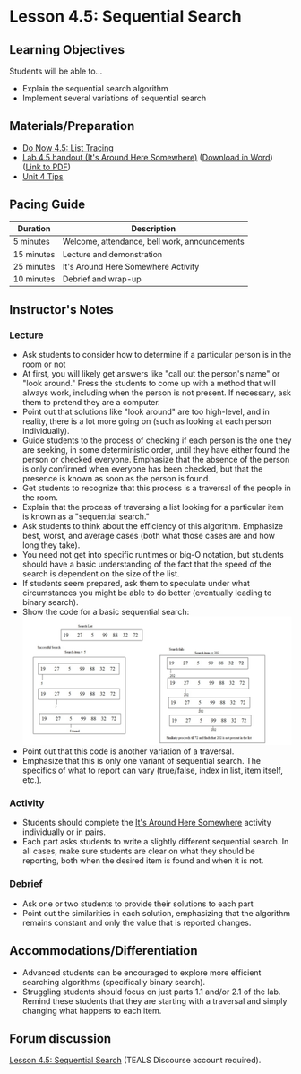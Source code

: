 # Lesson 4.5: Sequential Search

## Learning Objectives

Students will be able to...

- Explain the sequential search algorithm
- Implement several variations of sequential search

## Materials/Preparation

- [Do Now 4.5: List Tracing](do_now_45.md)
- [Lab 4.5 handout (It's Around Here Somewhere)](lab_45.md) ([Download in Word](https://github.com/TEALSK12/introduction-to-computer-science/raw/master/Unit%204%20Word/Lab%204.5%20Its%20Around%20Here%20Somewhere.docx)) ([Link to PDF](https://github.com/TEALSK12/introduction-to-computer-science/raw/master/Unit%204%20PDF/Lab%204.5%20Its%20Around%20Here%20Somewhere.pdf))
- [Unit 4 Tips](unit_4_tips.md)

## Pacing Guide

| Duration   | Description                                   |
| ---------- | --------------------------------------------- |
| 5 minutes  | Welcome, attendance, bell work, announcements |
| 15 minutes | Lecture and demonstration                     |
| 25 minutes | It's Around Here Somewhere Activity           |
| 10 minutes | Debrief and wrap-up                           |

## Instructor's Notes

### Lecture

- Ask students to consider how to determine if a particular person is in the room or not
- At first, you will likely get answers like "call out the person's name" or "look around."  Press the students to come up with a method that will always work, including when the person is not present.  If necessary, ask them to pretend they are a computer.
- Point out that solutions like "look around" are too high-level, and in reality, there is a lot more going on (such as looking at each person individually).
- Guide students to the process of checking if each person is the one they are seeking, in some deterministic order, until they have either found the person or checked everyone.  Emphasize that the absence of the person is only confirmed when everyone has been checked, but that the presence is known as soon as the person is found.
- Get students to recognize that this process is a traversal of the people in the room.
- Explain that the process of traversing a list looking for a particular item is known as a "sequential search."
- Ask students to think about the efficiency of this algorithm.  Emphasize best, worst, and average cases (both what those cases are and how long they take).
- You need not get into specific runtimes or big-O notation, but students should have a basic understanding of the fact that the speed of the search is dependent on the size of the list.
- If students seem prepared, ask them to speculate under what circumstances you might be able to do better (eventually leading to binary search).
- Show the code for a basic sequential search:
    ![basic sequential search](basicSequentialSearch.jpg)
- Point out that this code is another variation of a traversal.
- Emphasize that this is only one variant of sequential search.  The specifics of what to report can vary (true/false, index in list, item itself, etc.).

### Activity

- Students should complete the [It's Around Here Somewhere](lab_45.md) activity individually or in pairs.
- Each part asks students to write a slightly different sequential search.  In all cases, make sure students are clear on what they should be reporting, both when the desired item is found and when it is not.

### Debrief

- Ask one or two students to provide their solutions to each part
- Point out the similarities in each solution, emphasizing that the algorithm remains constant and only the value that is reported changes.

## Accommodations/Differentiation

- Advanced students can be encouraged to explore more efficient searching algorithms (specifically binary search).
- Struggling students should focus on just parts 1.1 and/or 2.1 of the lab.  Remind these students that they are starting with a traversal and simply changing what happens to each item.

## Forum discussion

[Lesson 4.5: Sequential Search](http://forums.tealsk12.org/c/intro-unit-4-lists/lesson-4-5-sequential-search) (TEALS Discourse account required).

